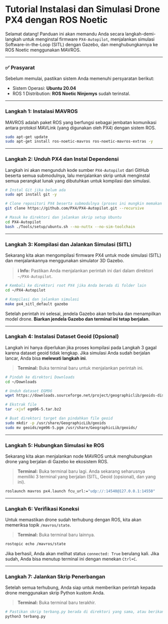# Tutorial Instalasi dan Simulasi Drone PX4 dengan ROS Noetic

Selamat datang! Panduan ini akan memandu Anda secara langkah-demi-langkah untuk menginstal firmware `PX4-Autopilot`, menjalankan simulasi Software-in-the-Loop (SITL) dengan Gazebo, dan menghubungkannya ke ROS Noetic menggunakan MAVROS.

---

### ✅ Prasyarat

Sebelum memulai, pastikan sistem Anda memenuhi persyaratan berikut:
* Sistem Operasi: **Ubuntu 20.04**
* ROS 1 Distribution: **ROS Noetic Ninjemys** sudah terinstal.

---

### Langkah 1: Instalasi MAVROS

MAVROS adalah paket ROS yang berfungsi sebagai jembatan komunikasi antara protokol MAVLink (yang digunakan oleh PX4) dengan sistem ROS.

```bash
sudo apt-get update
sudo apt-get install ros-noetic-mavros ros-noetic-mavros-extras -y
```

---

### Langkah 2: Unduh PX4 dan Instal Dependensi

Langkah ini akan mengunduh kode sumber `PX4-Autopilot` dari GitHub beserta semua submodulnya, lalu menjalankan skrip untuk menginstal semua perangkat lunak yang dibutuhkan untuk kompilasi dan simulasi.

```bash
# Instal Git jika belum ada
sudo apt install git -y

# Clone repositori PX4 beserta submodulnya (proses ini mungkin memakan waktu)
git clone https://github.com/PX4/PX4-Autopilot.git --recursive

# Masuk ke direktori dan jalankan skrip setup Ubuntu
cd PX4-Autopilot
bash ./Tools/setup/ubuntu.sh --no-nuttx --no-sim-toolchain
```

---

### Langkah 3: Kompilasi dan Jalankan Simulasi (SITL)

Sekarang kita akan mengompilasi firmware PX4 untuk mode simulasi (SITL) dan menjalankannya menggunakan simulator 3D Gazebo.

> **ℹ️ Info:** Pastikan Anda menjalankan perintah ini dari dalam direktori `~/PX4-Autopilot`.

```bash
# Kembali ke direktori root PX4 jika Anda berada di folder lain
cd ~/PX4-Autopilot

# Kompilasi dan jalankan simulasi
make px4_sitl_default gazebo
```
Setelah perintah ini selesai, jendela Gazebo akan terbuka dan menampilkan model drone. **Biarkan jendela Gazebo dan terminal ini tetap berjalan.**

---

### Langkah 4: Instalasi Dataset Geoid (Opsional)

Langkah ini hanya diperlukan jika proses kompilasi pada Langkah 3 gagal karena dataset geoid tidak lengkap. Jika simulasi Anda sudah berjalan lancar, Anda bisa **melewati langkah ini**.

> **Terminal:** Buka terminal baru untuk menjalankan perintah ini.

```bash
# Pindah ke direktori Downloads
cd ~/Downloads

# Unduh dataset EGM96
wget https://downloads.sourceforge.net/project/geographiclib/geoids-distrib/egm96-5.tar.bz2

# Ekstrak file
tar -xjvf egm96-5.tar.bz2

# Buat direktori target dan pindahkan file geoid
sudo mkdir -p /usr/share/GeographicLib/geoids
sudo mv geoids/egm96-5.pgm /usr/share/GeographicLib/geoids/
```

---

### Langkah 5: Hubungkan Simulasi ke ROS

Sekarang kita akan menjalankan node MAVROS untuk menghubungkan drone yang berjalan di Gazebo ke ekosistem ROS.

> **Terminal:** Buka terminal baru lagi. Anda sekarang seharusnya memiliki 3 terminal yang berjalan (SITL, Geoid (opsional), dan yang ini).

```bash
roslaunch mavros px4.launch fcu_url:="udp://:14540@127.0.0.1:14550"
```

---

### Langkah 6: Verifikasi Koneksi

Untuk memastikan drone sudah terhubung dengan ROS, kita akan memeriksa topik `/mavros/state`.

> **Terminal:** Buka terminal baru lainnya.

```bash
rostopic echo /mavros/state
```
Jika berhasil, Anda akan melihat status `connected: True` berulang kali. Jika sudah, Anda bisa menutup terminal ini dengan menekan `Ctrl+C`.

---

### Langkah 7: Jalankan Skrip Penerbangan

Setelah semua terhubung, Anda siap untuk memberikan perintah kepada drone menggunakan skrip Python kustom Anda.

> **Terminal:** Buka terminal baru terakhir.

```bash
# Pastikan skrip terbang.py berada di direktori yang sama, atau berikan path lengkapnya
python3 terbang.py
